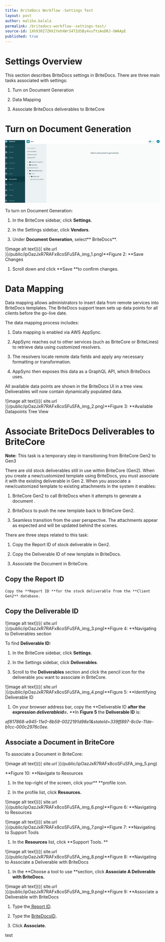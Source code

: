```yaml
---
title: BriteDocs Workflow -Settings Test
layout: post
author: maliha.balala
permalink: /britedocs-workflow--settings-test/
source-id: 1Xh930Z7ZKkIYehXWrS4TZdSBy4vufYzAoDRJ-UWAApE
published: true
---
```


# Settings Overview

This section describes BriteDocs settings in BriteDocs. There are three main tasks associated with settings:

1. Turn on Document Generation

2. Data Mapping   

3. Associate BriteDocs deliverables to BriteCore

#  Turn on Document Generation
			
![Screenshot](renametemplate6.jpg)

To turn on Document Generation:

1. In the BriteCore sidebar, click **Settings**. 

2. In the Settings sidebar, click **Vendors**.

3. Under **Document Generation**, select** BriteDocs**.

![image alt text]({{ site.url }}/public/ipOazJxR7RAFx8coSFuSFA_img_1.png)**Figure 2: **Save Changes

1. Scroll down and click **Save **to confirm changes.

# Data Mapping 

Data mapping allows administrators to insert data from remote services into BriteDocs templates. The BriteDocs support team sets up data points for all clients before the go-live date. 

The data mapping process includes:

1. Data mapping is enabled via AWS AppSync.

2. AppSync reaches out to other services (such as BriteCore or BriteLines) to retrieve data using customized resolvers.

3. The resolvers locate remote data fields and apply any necessary formatting or transformation.

4. AppSync then exposes this data as a GraphQL API, which BriteDocs uses.

All available data points are shown in the BriteDocs UI in a tree view. Deliverables will now contain dynamically populated data. 

![image alt text]({{ site.url }}/public/ipOazJxR7RAFx8coSFuSFA_img_2.png)**Figure 3: **Available Datapoints Tree View 

# Associate BriteDocs Deliverables to BriteCore

**Note:** This task is a temporary step in transitioning from BriteCore Gen2 to Gen3

There are old stock deliverables still in use within BriteCore (Gen2). When you create a new/customized template using BriteDocs, you must associate it with the existing deliverable in Gen 2. When you associate a new/customized template to existing attachments in the system it enables: 

1. BriteCore Gen2 to call BriteDocs when it attempts to generate a document .

2. BriteDocs to push the new template back to BriteCore Gen2.

3. Seamless transition from the user perspective. The attachments appear as expected and will be updated behind the scenes. 

There are three steps related to this task:

1. Copy the Report ID of stock deliverable in Gen2.

2. Copy the Deliverable ID of new template in BriteDocs.

3. Associate the Document in BriteCore.

## Copy the Report ID

	Copy the **Report ID **for the stock deliverable from the **Client Gen2** database.

## Copy the Deliverable ID 

![image alt text]({{ site.url }}/public/ipOazJxR7RAFx8coSFuSFA_img_3.png)**Figure 4: **Navigating to Deliverables section

To find  **Deliverable ID:**

1. In the BriteCore sidebar, click **Settings**.

2. In the Settings sidebar, click **Deliverables**. 

3. Scroll to the **Deliverables** section and click the pencil icon for the deliverable you want to associate in BriteCore.

![image alt text]({{ site.url }}/public/ipOazJxR7RAFx8coSFuSFA_img_4.png)**Figure 5: **Identifying Deliverable ID 

1. On your browser address bar, copy the **Deliverable ID **after the expression *deliverableid=*.** **In **Figure 5** the **Deliverable ID** is: 

*af817868-e945-11e0-8b59-0022191d98e1&stateId=339ff897-8c0e-11de-b1cc-000c2976c0ee.*

## Associate a Document in BriteCore 

To associate a Document in BriteCore:

![image alt text]({{ site.url }}/public/ipOazJxR7RAFx8coSFuSFA_img_5.png)

**Figure 10: **Navigate to Resources 

1. In the top-right of the screen, click your** **profile icon.

2. In the profile list, click **Resources.**

![image alt text]({{ site.url }}/public/ipOazJxR7RAFx8coSFuSFA_img_6.png)**Figure 6: **Navigating to Resources

![image alt text]({{ site.url }}/public/ipOazJxR7RAFx8coSFuSFA_img_7.png)**Figure 7: **Navigating to Support Tools 

1. In the **Resources** list, click **Support Tools. **

![image alt text]({{ site.url }}/public/ipOazJxR7RAFx8coSFuSFA_img_8.png)**Figure 8: **Navigating to Associate a Deliverable with BriteDocs 

1. In the **Choose a tool to use **section, click **Associate A Deliverable with BriteDocs.**

![image alt text]({{ site.url }}/public/ipOazJxR7RAFx8coSFuSFA_img_9.png)**Figure 9: **Associate a Deliverable with BriteDocs 

1. Type the[ Report ID](#bookmark=id.flrkahojr427).

2. Type  the [ BriteDocsID](#bookmark=id.xdka8me5m0cl)**.**

3. Click **Associate.** 

test
